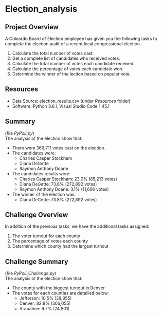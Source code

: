 # Election_analysis
## Project Overview
A Colorado Board of Election employee has given you the following tasks to complete the election audit of a recent local congressional election.

1. Calculate the total number of votes cast.
2. Get a complete list of candidates who received votes.
3. Calculate the total number of votes each candidate received.
4. Calculate the percentage of votes each candidate won.
5. Determine the winner of the lection based on popular vote.

## Resources
- Data Source: election_results.csv (under *Resources* folder)
- Software: Python 3.6.1, Visual Studio Code 1.45.1

## Summary
(file *PyPoll.py*)  
The analysis of the election show that:
  - There were 369,711 votes cast on the election.
  - The candidates were:
    - Charles Casper Stockham
    - Diana DeGette
    - Raymon Anthony Doane
 - The candidates results were:
    - Charles Casper Stockham: 23.0% (85,213 votes)
    - Diana DeGette: 73.8% (272,892 votes)
    - Raymon Anthony Doane: 3.1% (11,606 votes)
  - The winner of the election was:
    - Diana DeGette: 73.8% (272,892 votes)

## Challenge Overview
In addition of the previous tasks, we have the additional tasks assigned:
1. The voter turnout for each county
2. The percentage of votes each county
3. Determine which county had the largest turnout

## Challenge Summary
(file *PyPoll_Challenge.py*)  
The analysis of the election show that:
  - The county with the biggest turnout in Denver
  - The votes for each counties are detailled below:
    - Jefferson: 10.5% (38,855)
    - Denver: 82.8% (306,055)
    - Arapahoe: 6.7% (24,801)

